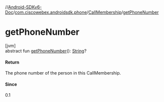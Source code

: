 //[Android-SDKv6-Doc](../../../index.md)/[com.ciscowebex.androidsdk.phone](../index.md)/[CallMembership](index.md)/[getPhoneNumber](get-phone-number.md)

# getPhoneNumber

[jvm]\
abstract fun [getPhoneNumber](get-phone-number.md)(): [String](https://kotlinlang.org/api/latest/jvm/stdlib/kotlin/-string/index.html)?

#### Return

The phone number of the person in this CallMembership.

#### Since

0.1
